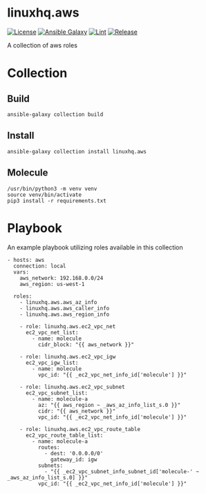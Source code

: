 # linuxhq.aws

[![License](https://img.shields.io/badge/license-GPLv3-lightgreen)](https://www.gnu.org/licenses/gpl-3.0.en.html#license-text)
[![Ansible Galaxy](https://img.shields.io/badge/collection-linuxhq.aws-blue)](https://galaxy.ansible.com/linuxhq/aws)
[![Lint](https://github.com/linuxhq/ansible-collection-aws/actions/workflows/linting.yml/badge.svg)](https://github.com/linuxhq/ansible-collection-aws/actions/workflows/linting.yml)
[![Release](https://github.com/linuxhq/ansible-collection-aws/actions/workflows/release.yml/badge.svg)](https://github.com/linuxhq/ansible-collection-aws/actions/workflows/release.yml)

A collection of aws roles

# Collection

## Build

    ansible-galaxy collection build

## Install

    ansible-galaxy collection install linuxhq.aws

## Molecule

    /usr/bin/python3 -m venv venv
    source venv/bin/activate
    pip3 install -r requirements.txt

# Playbook

An example playbook utilizing roles available in this collection

    - hosts: aws
      connection: local
      vars:
        aws_network: 192.168.0.0/24
        aws_region: us-west-1

      roles:
        - linuxhq.aws.aws_az_info
        - linuxhq.aws.aws_caller_info
        - linuxhq.aws.aws_region_info

        - role: linuxhq.aws.ec2_vpc_net
          ec2_vpc_net_list:
            - name: molecule
              cidr_block: "{{ aws_network }}"

        - role: linuxhq.aws.ec2_vpc_igw
          ec2_vpc_igw_list:
            - name: molecule
              vpc_id: "{{ _ec2_vpc_net_info_id['molecule'] }}"

        - role: linuxhq.aws.ec2_vpc_subnet
          ec2_vpc_subnet_list:
            - name: molecule-a
              az: "{{ aws_region ~ _aws_az_info_list_s.0 }}"
              cidr: "{{ aws_network }}"
              vpc_id: "{{ _ec2_vpc_net_info_id['molecule'] }}"

        - role: linuxhq.aws.ec2_vpc_route_table
          ec2_vpc_route_table_list:
            - name: molecule-a
              routes:
                - dest: '0.0.0.0/0'
                  gateway_id: igw
              subnets:
                - "{{ _ec2_vpc_subnet_info_subnet_id['molecule-' ~ _aws_az_info_list_s.0] }}"
              vpc_id: "{{ _ec2_vpc_net_info_id['molecule'] }}"
